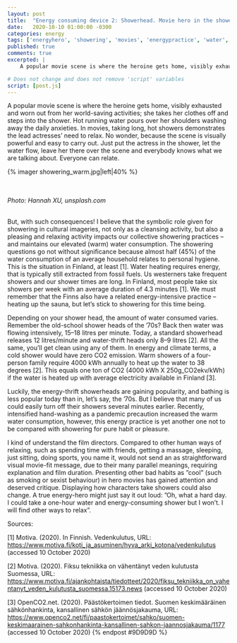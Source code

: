 ```yaml
---
layout: post
title:  "Energy consuming device 2: Showerhead. Movie hero in the shower"
date:   2020-10-10 01:00:00 -0300
categories: energy
tags: ['energyhero', 'showering', 'movies', 'energypractice', 'water', 'hotwater', 'showerhead']
published: true
comments: true
excerpted: |
    A popular movie scene is where the heroine gets home, visibly exhausted and worn out from her world-saving activities; she takes her clothes off and steps into the shower. Hot running water pours over her shoulders washing away the daily anxieties.

# Does not change and does not remove 'script' variables
script: [post.js]
---
```


A popular movie scene is where the heroine gets home, visibly exhausted and worn out from her world-saving activities; she takes her clothes off and steps into the shower. Hot running water pours over her shoulders washing away the daily anxieties. In movies, taking long, hot showers demonstrates the lead actresses’ need to relax. No wonder, because the scene is visually powerful and easy to carry out. Just put the actress in the shower, let the water flow, leave her there over the scene and everybody knows what we are talking about. Everyone can relate.

{% imager showering_warm.jpg|left|40% %}

<br>
<br>
<i>Photo: Hannah XU, unsplash.com</i>
<div style="clear:both;"></div>
<br>

But, with such consequences! I believe that the symbolic role given for showering in cultural imageries, not only as a cleansing activity, but also a pleasing and relaxing activity impacts our collective showering practices – and maintains our elevated (warm) water consumption. The showering questions go not without significance because almost half (45%) of the water consumption of an average household relates to personal hygiene. This is the situation in Finland, at least [1]. Water heating requires energy, that is typically still extracted from fossil fuels. Us westerners take frequent showers and our shower times are long. In Finland, most people take six showers per week with an average duration of 4.3 minutes [1]. We must remember that the Finns also have a related energy-intensive practice – heating up the sauna, but let’s stick to showering for this time being.

Depending on your shower head, the amount of water consumed varies. Remember the old-school shower heads of the ’70s? Back then water was flowing intensively, 15–18 litres per minute. Today, a standard showerhead releases 12 litres/minute and water-thrift heads only 8–9 litres [2]. All the same, you’ll get clean using any of them. In energy and climate terms, a cold shower would have zero CO2 emission. Warm showers of a four-person family require 4000 kWh annually to heat up the water to 38 degrees [2]. This equals one ton of CO2 (4000 kWh X 250g_CO2ekv/kWh) if the water is heated up with average electricity available in Finland [3].

Luckily, the energy-thrift showerheads are gaining popularity, and bathing is less popular today than in, let’s say, the ’70s. But I believe that many of us could easily turn off their showers several minutes earlier. Recently, intensified hand-washing as a pandemic precaution increased the warm water consumption, however, this energy practice is yet another one not to be compared with showering for pure habit or pleasure.

I kind of understand the film directors. Compared to other human ways of relaxing, such as spending time with friends, getting a massage, sleeping, just sitting, doing sports, you name it, would not send an as straightforward visual movie-fit message, due to their many parallel meanings, requiring explanation and film duration. Presenting other bad habits as ”cool” (such as smoking or sexist behaviour) in hero movies has gained attention and deserved critique. Displaying how characters take showers could also change. A true energy-hero might just say it out loud: ”Oh, what a hard day. I could take a one-hour water and energy-consuming shower but I won’t. I will find other ways to relax”.


Sources:

[1] Motiva. (2020). In Finnish. Vedenkulutus, URL: https://www.motiva.fi/koti_ja_asuminen/hyva_arki_kotona/vedenkulutus (accessed 10 October 2020)

[2] Motiva. (2020). Fiksu tekniikka on vähentänyt veden kulutusta Suomessa, URL: https://www.motiva.fi/ajankohtaista/tiedotteet/2020/fiksu_tekniikka_on_vahentanyt_veden_kulutusta_suomessa.15173.news (accessed 10 October 2020)

[3] OpenCO2.net. (2020). Päästökertoimen tiedot. Suomen keskimääräinen sähkönhankinta, kansallinen sähkön jäännösjakauma, URL: https://www.openco2.net/fi/paastokertoimet/sahko/suomen-keskimaarainen-sahkonhankinta-kansallinen-sahkon-jaannosjakauma/1177 (accessed 10 October 2020)
{% endpost #9D9D9D %}
